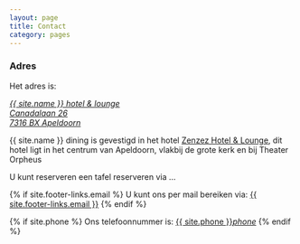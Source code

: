 ```yaml
---
layout: page
title: Contact
category: pages
---
```


<div id="map"></div>
<script type='text/javascript'>
  //<![CDATA[
    {% include google_map.js %}
  //]]>
</script>
<script src="https://maps.googleapis.com/maps/api/js?key=AIzaSyDgjZrLFVoeXwx45D9mYQEYB5_SNuaSyoQ&callback=initMap"
  async defer></script>

### Adres
Het adres is:

<a href="http://maps.google.com/?q=Canadalaan 26, 7316 BX Apeldoorn, the Netherlands"> *{{ site.name }} hotel & lounge*<br>*Canadalaan 26*<br>*7316 BX Apeldoorn*</a>

{{ site.name }} dining is gevestigd in het hotel <a href="http://zenzezhotelandlounge.nl/">Zenzez Hotel & Lounge</a>, dit hotel ligt in het centrum van Apeldoorn, vlakbij de grote kerk en bij Theater Orpheus

U kunt reserveren een tafel reserveren via ...

{% if site.footer-links.email %}
U kunt ons per mail bereiken via: <a href="mailto:{{ site.footer-links.email }}?Subject=Information" target="_top">{{ site.footer-links.email }}</a>
{% endif %}

{% if site.phone %}
Ons telefoonnummer is: <a href="tel:{{ site:phone }}">{{ site.phone }}</a><a href="tel:{{ site:phone }}"><i class="w3-margin-left material-icons">phone</i></a>
{% endif %}

